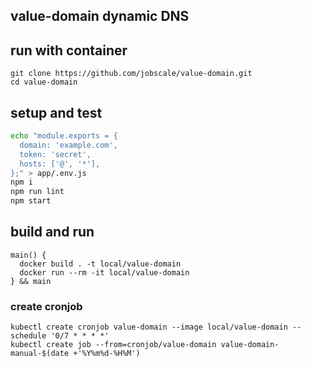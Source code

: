 ## value-domain dynamic DNS

## run with container
```
git clone https://github.com/jobscale/value-domain.git
cd value-domain
```

## setup and test
```bash
echo "module.exports = {
  domain: 'example.com',
  token: 'secret',
  hosts: ['@', '*'],
};" > app/.env.js
npm i
npm run lint
npm start
```

## build and run
```
main() {
  docker build . -t local/value-domain
  docker run --rm -it local/value-domain
} && main
```

### create cronjob
```
kubectl create cronjob value-domain --image local/value-domain --schedule '0/7 * * * *'
kubectl create job --from=cronjob/value-domain value-domain-manual-$(date +'%Y%m%d-%H%M')
```
